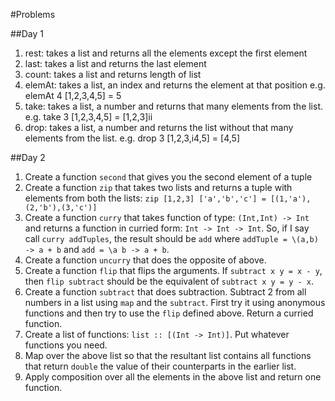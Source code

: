 #Problems

##Day 1

1. rest: takes a list and returns all the elements except the first element
2. last: takes a list and returns the last element
3. count: takes a list and returns length of list
4. elemAt: takes a list, an index and returns the element at that position e.g. elemAt 4 [1,2,3,4,5] = 5
5. take: takes a list, a number and returns that many elements from the list. e.g. take 3 [1,2,3,4,5] = [1,2,3]ii
6. drop: takes a list, a number and returns the list without that many elements from the list. e.g. drop 3 [1,2,3,i4,5] = [4,5]

##Day 2
1. Create a function `second` that gives you the second element of a tuple
2. Create a function `zip` that takes two lists and returns a tuple with elements from both the lists: `zip [1,2,3] ['a','b','c'] = [(1,'a'),(2,'b'),(3,'c')]`
3. Create a function `curry` that takes function of type: `(Int,Int) -> Int` and returns a function in curried form: `Int -> Int -> Int`. So, if I say call `curry addTuples`, the result should be `add` where `addTuple = \(a,b) -> a + b` and `add = \a b -> a + b`.
4. Create a function `uncurry` that does the opposite of above.
5. Create a function `flip` that flips the arguments. If `subtract x y = x - y`, then `flip subtract` should be the equivalent of `subtract x y = y - x`.
6. Create a function `subtract` that does subtraction. Subtract 2 from all numbers in a list using `map` and the `subtract`. First try it using anonymous functions and then try to use the `flip` defined above. Return a curried function.
7. Create a list of functions: `list :: [(Int -> Int)]`. Put whatever functions you need.
8. Map over the above list so that the resultant list contains all functions that return `double` the value of their counterparts in the earlier list.
9. Apply composition over all the elements in the above list and return one function.

